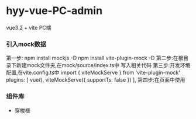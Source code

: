# hyy-vue-PC-admin
vue3.2 + vite PC端

### 引入mock数据
第一步:
npm install mockjs -D
npm install vite-plugin-mock -D
第二步:在根目录下新建mock文件夹,在mock/source/index.ts中 写入相关代码
第三步:开发环境配置,在vite.config.ts中
import { viteMockServe } from 'vite-plugin-mock'
plugins: [
  vue(),
  viteMockServe({ supportTs: false })
],
第四步:在页面中使用

### 组件库
- 穿梭框


